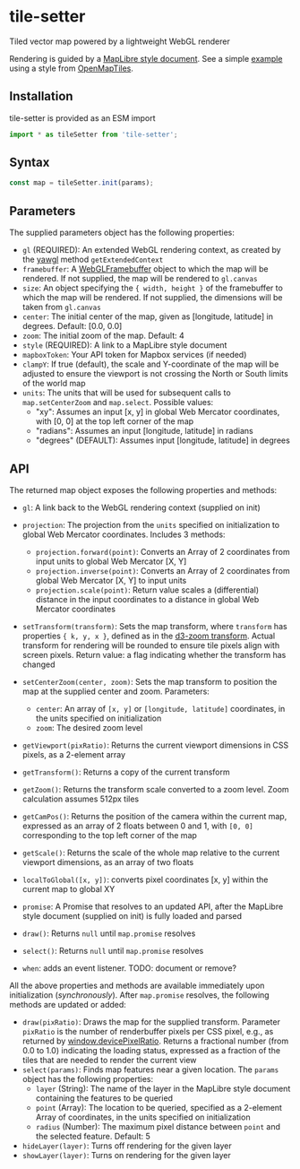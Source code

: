 # tile-setter

Tiled vector map powered by a lightweight WebGL renderer

Rendering is guided by a [MapLibre style document][MapLibre]. See a simple
[example][] using a style from [OpenMapTiles][].

[MapLibre]: https://maplibre.org/maplibre-gl-js-docs/style-spec/
[example]: https://globeletjs.github.io/tile-setter/examples/klokan-basic/index.html
[OpenMapTiles]: https://openmaptiles.org/styles/

## Installation
tile-setter is provided as an ESM import
```javascript
import * as tileSetter from 'tile-setter';
```

## Syntax
```javascript
const map = tileSetter.init(params);
```

## Parameters
The supplied parameters object has the following properties:
- `gl` (REQUIRED): An extended WebGL rendering context, as created by the 
  [yawgl][] method `getExtendedContext`
- `framebuffer`: A [WebGLFramebuffer][] object to which the map will
  be rendered. If not supplied, the map will be rendered to `gl.canvas`
- `size`: An object specifying the `{ width, height }`
  of the framebuffer to which the map will be rendered. If not supplied, the
  dimensions will be taken from `gl.canvas`
- `center`: The initial center of the map, given as [longitude, latitude]
  in degrees. Default: [0.0, 0.0]
- `zoom`: The initial zoom of the map. Default: 4
- `style` (REQUIRED): A link to a MapLibre style document
- `mapboxToken`: Your API token for Mapbox services (if needed)
- `clampY`: If true (default), the scale and Y-coordinate of the map will be
  adjusted to ensure the viewport is not crossing the North or South limits of
  the world map
- `units`: The units that will be used for subsequent calls to 
  `map.setCenterZoom` and `map.select`. Possible values:
  - "xy": Assumes an input [x, y] in global Web Mercator coordinates,
    with [0, 0] at the top left corner of the map
  - "radians": Assumes an input [longitude, latitude] in radians
  - "degrees" (DEFAULT): Assumes input [longitude, latitude] in degrees

[yawgl]: https://github.com/GlobeletJS/yawgl
[WebGLFramebuffer]: https://developer.mozilla.org/en-US/docs/Web/API/WebGLFramebuffer

## API
The returned map object exposes the following properties and methods:
- `gl`: A link back to the WebGL rendering context (supplied on init)
- `projection`: The projection from the `units` specified on initialization
  to global Web Mercator coordinates. Includes 3 methods:
  - `projection.forward(point)`: Converts an Array of 2 coordinates from
    input units to global Web Mercator [X, Y]
  - `projection.inverse(point)`: Converts an Array of 2 coordinates from
    global Web Mercator [X, Y] to input units
  - `projection.scale(point)`: Return value scales a (differential) distance
    in the input coordinates to a distance in global Web Mercator coordinates

- `setTransform(transform)`: Sets the map transform, where `transform` has
  properties `{ k, y, x }`, defined as in the [d3-zoom transform][]. Actual 
  transform for rendering will be rounded to ensure tile pixels align with 
  screen pixels. Return value: a flag indicating whether the transform has
  changed
- `setCenterZoom(center, zoom)`: Sets the map transform to position
  the map at the supplied center and zoom. Parameters:
  - `center`: An array of `[x, y]` or `[longitude, latitude]` coordinates,
    in the units specified on initialization
  - `zoom`: The desired zoom level

- `getViewport(pixRatio)`: Returns the current viewport dimensions in CSS
  pixels, as a 2-element array
- `getTransform()`: Returns a copy of the current transform
- `getZoom()`: Returns the transform scale converted to a zoom level.
  Zoom calculation assumes 512px tiles
- `getCamPos()`: Returns the position of the camera within the current map,
  expressed as an array of 2 floats between 0 and 1, with `[0, 0]`
  corresponding to the top left corner of the map
- `getScale()`: Returns the scale of the whole map relative to the current
  viewport dimensions, as an array of two floats
- `localToGlobal([x, y])`: converts pixel coordinates [x, y] within 
  the current map to global XY

- `promise`: A Promise that resolves to an updated API, after the MapLibre
  style document (supplied on init) is fully loaded and parsed
- `draw()`: Returns `null` until `map.promise` resolves
- `select()`: Returns `null` until `map.promise` resolves
- `when`: adds an event listener. TODO: document or remove?

All the above properties and methods are available immediately upon
initialization (*synchronously*). After `map.promise` resolves, the following
methods are updated or added:
- `draw(pixRatio)`: Draws the map for the supplied transform. Parameter 
  `pixRatio` is the number of renderbuffer pixels per CSS pixel, e.g., 
   as returned by [window.devicePixelRatio][]. Returns a fractional number
   (from 0.0 to 1.0) indicating the loading status, expressed as a
   fraction of the tiles that are needed to render the current view
- `select(params)`: Finds map features near a given location. The `params`
  object has the following properties:
   - `layer` (String): The name of the layer in the MapLibre style document 
     containing the features to be queried
   - `point` (Array): The location to be queried, specified as a 2-element 
     Array of coordinates, in the units specified on initialization
   - `radius` (Number): The maximum pixel distance between `point` and the
     selected feature. Default: 5
- `hideLayer(layer)`: Turns off rendering for the given layer
- `showLayer(layer)`: Turns on rendering for the given layer

[d3-zoom transform]: https://github.com/d3/d3-zoom/blob/master/README.md#zoom-transforms
[window.devicePixelRatio]: https://developer.mozilla.org/en-US/docs/Web/API/Window/devicePixelRatio
